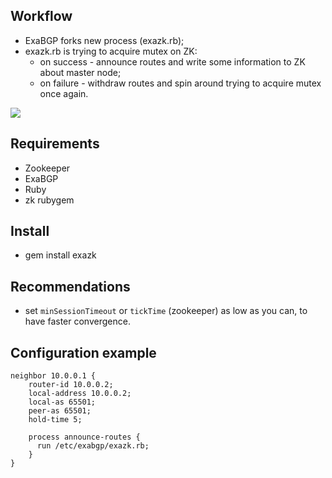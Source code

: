 ## Workflow
* ExaBGP forks new process (exazk.rb);
* exazk.rb is trying to acquire mutex on ZK:
  * on success - announce routes and write some information to ZK about master node;
  * on failure - withdraw routes and spin around trying to acquire mutex once again.

![](http://donatas.net/exazk.png)

## Requirements
* Zookeeper
* ExaBGP
* Ruby
* zk rubygem

## Install
* gem install exazk

## Recommendations
* set `minSessionTimeout` or `tickTime` (zookeeper) as low as you can, to have faster convergence.

## Configuration example
```
neighbor 10.0.0.1 {
    router-id 10.0.0.2;
    local-address 10.0.0.2;
    local-as 65501;
    peer-as 65501;
    hold-time 5;
    
    process announce-routes {
      run /etc/exabgp/exazk.rb;
    }
}
```

